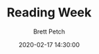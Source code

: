 ---
title: Reading Week
author: Brett Petch
date: 2020-02-17 14:30:00
layout: category-post
categories: 
    - week-7
    - lecture
---